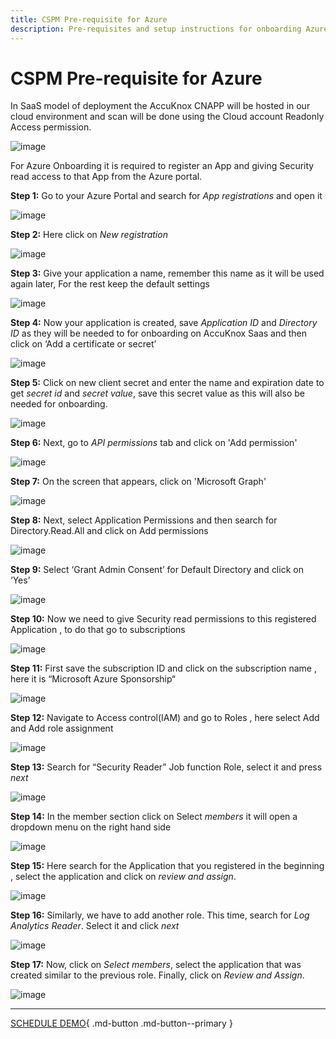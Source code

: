 ```yaml
---
title: CSPM Pre-requisite for Azure
description: Pre-requisites and setup instructions for onboarding Azure cloud accounts to AccuKnox SaaS, ensuring automated security configuration.
---
```


# CSPM Pre-requisite for Azure

In SaaS model of deployment the AccuKnox CNAPP will be hosted in our cloud environment and scan will be done using the Cloud account Readonly Access permission.

![image](images/accuknox-architecture.png)

For Azure Onboarding it is required to register an App and giving Security read access to that App from the Azure portal.

**Step 1:** Go to your Azure Portal and search for *App registrations* and open it

![image](images/azure1.png)

**Step 2:** Here click on *New registration*

![image](images/azure2.png)


**Step 3:** Give your application a name, remember this name as it will be used again later, For the rest keep the default settings

![image](images/azure3.png)


**Step 4:** Now your application is created,  save *Application ID* and *Directory ID* as they will be needed to for onboarding on AccuKnox Saas and then click on ‘Add a certificate or secret’

![image](images/azure4.png)


**Step 5:** Click on new client secret and enter the name and expiration date to get *secret id* and *secret value*, save this secret value as this will also be needed for onboarding.

![image](images/azure5.png)

**Step 6:** Next, go to *API permissions* tab and click on 'Add  permission'

![image](images/azure5-0.png)

**Step 7:** On the screen that appears, click on 'Microsoft Graph'

![image](images/azure5-1.png)

**Step 8:** Next, select Application Permissions and then search for Directory.Read.All and click on Add permissions

![image](images/azure5-2.png)

**Step 9:** Select ‘Grant Admin Consent’ for Default Directory and click on ‘Yes’

![image](images/azure5-3.png)


**Step 10:** Now we need to give Security read permissions to this registered Application , to do that go to subscriptions

![image](images/azure6.png)


**Step 11:** First save the subscription ID and click on the subscription name , here it is “Microsoft Azure Sponsorship“

![image](images/azure7.png)


**Step 12:** Navigate to Access control(IAM) and go to Roles , here select Add and Add role assignment

![image](images/azure8.png)


**Step 13:** Search for “Security Reader” Job function Role, select it and press *next*

![image](images/azure9.png)


**Step 14:** In the member section click on Select *members* it will open a dropdown menu on the right hand side

![image](images/azure10.png)


**Step 15:** Here search for the Application that you registered in the beginning , select the application and click on *review and assign*.

![image](images/azure11.png)

**Step 16:** Similarly, we have to add another role. This time, search for *Log Analytics Reader*. Select it and click *next*

![image](images/azure11-0.png)

**Step 17:** Now, click on *Select members*, select the application that was created similar to the previous role. Finally, click on *Review and Assign*.

![image](images/azure11-1.png)


- - -
[SCHEDULE DEMO](https://www.accuknox.com/contact-us){ .md-button .md-button--primary }